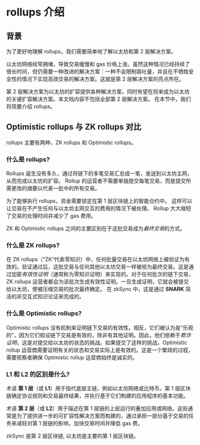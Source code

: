 # rollups 介绍

## 背景

为了更好地理解 rollups，我们需要简单地了解以太坊和第 2 层解决方案。

以太坊网络经常拥堵，导致交易缓慢和 gas 价格上涨。虽然这种情况已经持续了很长时间，但仍需要一种改进的解决方案：一种不会限制吞吐量，并且在不牺牲安全性的情况下实现高效交易的解决方案。这就是第 2 层解决方案的亮点所在。

第 2 层解决方案为以太坊的扩容提供各种解决方案，同时有望在将来成为以太坊的关键扩容解决方案。本文档内容不包括全部第 2 层解决方案。
在本节中，我们将简要介绍 rollups。

## Optimistic rollups 与 ZK rollups 对比

rollups 主要有两种，ZK rollups 和 Optimistic rollups。

### 什么是 rollups?

Rollups 诞生没有多久，通过将链下的多笔交易汇总成一笔，发送到以太坊主网，从而完成以太坊的扩容。
Rollup 的运营者不需要单独提交每笔交易，而是提交所需更改的摘要以代表一批中的所有交易。

为了能够执行 rollups，资金需要锁定在第 1 层区块链上的智能合约中。
这样可以让交易在不产生任何与以太坊主网交互的费用的情况下被处理。 
Rollup 大大缩短了交易的处理时间并减少了 gas 费用。

ZK 和 Optimistic rollups 之间的主要区别在于这批交易成为<em>最终交易</em>的方式。


### 什么是 ZK rollups?

在 ZK rollups（“ZK”代表零知识）中，任何批量交易在以太坊网络上被验证为有效的。验证通过后，这批交易与任何其他以太坊交易一样被视为最终交易。这是通过加密<em>有效性证明</em>（通常称为零知识证明）来实现的。对于任何批次的链下交易，ZK rollups 运营者都会为该批次生成有效性证明。一旦生成证明，它就会被提交给以太坊，使被压缩交易的批次最终确定。
在 zkSync 中，这是通过 **SNARK** 简洁的非交互式知识论证来完成的。

### 什么是 Optimistic rollups?

Optimistic rollups 没有机制来证明链下交易的有效性。相反，它们被认为是“乐观的”，因为它们假设链下交易是有效的，除非有其他证明。因此，他们依赖于<em>欺诈证明</em>，这是对提交给以太坊的状态的挑战。如果提交了这样的挑战，Optimistic rollup 运营商需要证明有关的状态和交易实际上是有效的。这是一个繁琐的过程，需要观察者确保 Optimistic rollup 运营商始终是诚实的。

### L1 和 L2 的区别是什么?

术语 **第 1 层**（或 **L1**）用于指代底层主链，例如以太坊网络或比特币。第 1 层区块链确定协议规则和交易最终结果，并执行基于它们构建的应用程序的基本功能。

术语 **第 2 层**（或 **L2**）用于描述在第 1 层链的上层运行的叠加应用或网络。这些通常是为了提供进一步的可扩容性解决方案而构建的，通过承担一部分基于交易的任务来减轻对第 1 层链的影响，加快交易时间并降低 gas 费。

zkSync 是第 2 层区块链, 以太坊是主要的第 1 层区块链。
